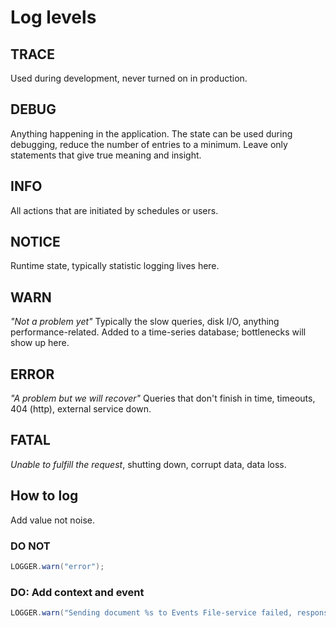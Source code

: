 # Log levels

## TRACE
Used during development, never turned on in production.

## DEBUG
Anything happening in the application. The state can be used during debugging, reduce the number of entries to a minimum. Leave only statements that give true meaning and insight.

## INFO
All actions that are initiated by schedules or users.

## NOTICE
Runtime state, typically statistic logging lives here.

## WARN
_"Not a problem yet"_ Typically the slow queries, disk I/O, anything performance-related. Added to a time-series database; bottlenecks will show up here.

## ERROR
_"A problem but we will recover"_ Queries that don't finish in time, timeouts, 404 (http), external service down.

## FATAL
_Unable to fulfill the request_, shutting down, corrupt data, data loss.

## How to log

Add value not noise.

### DO NOT

```java
LOGGER.warn("error");
```
### DO: Add context and event

```java
LOGGER.warn("Sending document %s to Events File-service failed, response code %d, response message %s. Retry in %d milliseconds", documentId, responseCode, responseMessage, timeToRetry);
```
